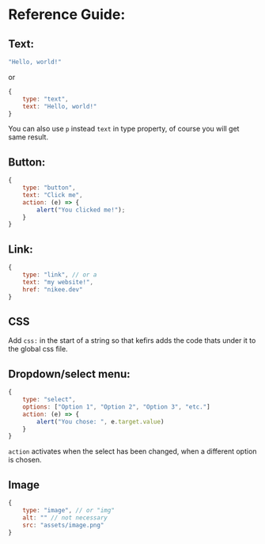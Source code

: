 # Reference Guide:

## Text:

```js 
"Hello, world!"
```

or

```js 
{
    type: "text",
    text: "Hello, world!"
}
```
You can also use `p` instead `text` in type property, of course you will get same result.

## Button:

```js
{
    type: "button",
    text: "Click me",
    action: (e) => {
        alert("You clicked me!");
    }
}
```

## Link:

```js
{
    type: "link", // or a
    text: "my website!",
    href: "nikee.dev"
}
```

## CSS

Add `css:` in the start of a string so that kefirs adds the code thats under it to the global css file. 

## Dropdown/select menu:

```js
{
    type: "select",
    options: ["Option 1", "Option 2", "Option 3", "etc."]
    action: (e) => {
        alert("You chose: ", e.target.value)
    }
}
```

`action` activates when the select has been changed, when a different option is chosen.

## Image

```js
{
    type: "image", // or "img"
    alt: "" // not necessary 
    src: "assets/image.png"
}
```